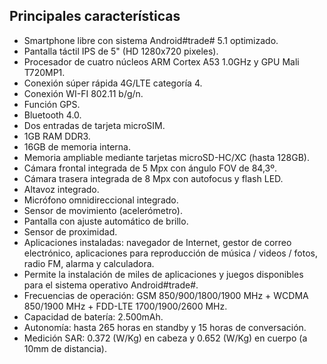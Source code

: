 ## Principales características

* Smartphone libre con sistema Android#trade# 5.1 optimizado.
* Pantalla táctil IPS de 5" (HD 1280x720 pixeles).
* Procesador de cuatro núcleos ARM Cortex A53 1.0GHz y GPU Mali T720MP1.
* Conexión súper rápida 4G/LTE categoría 4.
* Conexión WI-FI 802.11 b/g/n.
* Función GPS.
* Bluetooth 4.0.
* Dos entradas de tarjeta microSIM.
* 1GB RAM DDR3.
* 16GB de memoria interna.
* Memoria ampliable mediante tarjetas microSD-HC/XC (hasta 128GB).
* Cámara frontal integrada de 5 Mpx con ángulo FOV de 84,3º.
* Cámara trasera integrada de 8 Mpx con autofocus y flash LED.
* Altavoz integrado.
* Micrófono omnidireccional integrado.
* Sensor de movimiento (acelerómetro).
* Pantalla con ajuste automático de brillo.
* Sensor de proximidad.
* Aplicaciones instaladas: navegador de Internet, gestor de correo electrónico, aplicaciones para reproducción de música / videos / fotos, radio FM, alarma y calculadora.
* Permite la instalación de miles de aplicaciones y juegos disponibles para el sistema operativo Android#trade#.
* Frecuencias de operación: GSM 850/900/1800/1900 MHz + WCDMA 850/1900 MHz + FDD-LTE 1700/1900/2600 MHz.
* Capacidad de batería: 2.500mAh.
* Autonomía: hasta 265 horas en standby y 15 horas de conversación.
* Medición SAR: 0.372 (W/Kg) en cabeza y 0.652 (W/Kg) en cuerpo (a 10mm de distancia).

